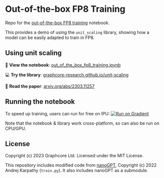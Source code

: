 # Out-of-the-box FP8 Training

Repo for the [out-of-the-box FP8 training](out_of_the_box_fp8_training.ipynb) notebook.

This provides a demo of using the `unit_scaling` library, showing how a model can be easily adapted to train in FP8.

## Using unit scaling

📝 **View the notebook**: [out_of_the_box_fp8_training.ipynb](out_of_the_box_fp8_training.ipynb)

💻 **Try the library**: [graphcore-research.github.io/unit-scaling](https://graphcore-research.github.io/unit-scaling/)

📖 **Read the paper**: [arxiv.org/abs/2303.11257](https://arxiv.org/abs/2303.11257)

## Running the notebook

To speed up training, users can run for free on IPU: [![Run on Gradient](https://assets.paperspace.io/img/gradient-badge.svg)](https://console.paperspace.com/github/graphcore-research/out-of-the-box-fp8-training?container=graphcore/pytorch-paperspace%3A3.3.0-ubuntu-20.04-20230703&machine=Free-IPU-POD4&file=out_of_the_box_fp8_training.ipynb)

Note that the notebook & library work cross-platform, so can also be run on CPU/GPU.

## License

Copyright (c) 2023 Graphcore Ltd. Licensed under the MIT License.

This repository includes modified code from [nanoGPT](https://github.com/karpathy/nanoGPT), Copyright (c) 2022 Andrej Karpathy (`train.py`). It also includes nanoGPT as a submodule.
